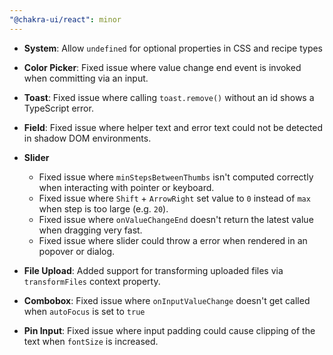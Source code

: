 ```yaml
---
"@chakra-ui/react": minor
---
```


- **System**: Allow `undefined` for optional properties in CSS and recipe types

- **Color Picker**: Fixed issue where value change end event is invoked when
  committing via an input.

- **Toast**: Fixed issue where calling `toast.remove()` without an id shows a
  TypeScript error.

- **Field**: Fixed issue where helper text and error text could not be detected
  in shadow DOM environments.

- **Slider**

  - Fixed issue where `minStepsBetweenThumbs` isn't computed correctly when
    interacting with pointer or keyboard.
  - Fixed issue where `Shift` + `ArrowRight` set value to `0` instead of `max`
    when step is too large (e.g. `20`).
  - Fixed issue where `onValueChangeEnd` doesn't return the latest value when
    dragging very fast.
  - Fixed issue where slider could throw a error when rendered in an popover or
    dialog.

- **File Upload**: Added support for transforming uploaded files via
  `transformFiles` context property.

- **Combobox**: Fixed issue where `onInputValueChange` doesn't get called when
  `autoFocus` is set to `true`

- **Pin Input**: Fixed issue where input padding could cause clipping of the
  text when `fontSize` is increased.
